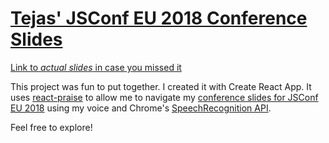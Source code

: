 # [Tejas' JSConf EU 2018 Conference Slides](https://build-vjocuhygsf.now.sh/)

[Link to _actual slides_ in case you missed it](https://build-vjocuhygsf.now.sh/)

This project was fun to put together. I created it with Create React App. It uses [react-praise](https://github.com/tejasq/react-praise) to allow me to navigate my [conference slides for JSConf EU 2018](https://2018.jsconf.eu/speakers/tejas-kumar-from-you-can-t-to-you-can-the-welcoming-nature-of-javascript.html) using my voice and Chrome's [SpeechRecognition API](https://developer.mozilla.org/en-US/docs/Web/API/SpeechRecognition).

Feel free to explore!
